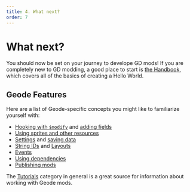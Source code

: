 ```yaml
---
title: 4. What next?
order: 7
---
```


# What next?

You should now be set on your journey to develope GD mods! If you are completely new to GD modding, a good place to start is [the Handbook](/handbook/chap0.md), which covers all of the basics of creating a Hello World.

## Geode Features

Here are a list of Geode-specific concepts you might like to familiarize yourself with:

 * [Hooking with `$modify`](/tutorials/modify.md) and [adding fields](/tutorials/fields.md)
 * [Using sprites and other resources](/mods/resources.md)
 * [Settings](/mods/settings.md) and [saving data](/mods/savedata.md)
 * [String IDs](/tutorials/nodetree.md) and [Layouts](/tutorials/layouts.md)
 * [Events](/tutorials/events.md)
 * [Using dependencies](/mods/dependencies.md)
 * [Publishing mods](/mods/publishing.md)

The [Tutorials](/tutorials) category in general is a great source for information about working with Geode mods.
